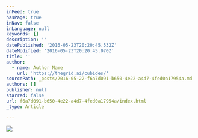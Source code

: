 ```yaml
---
inFeed: true
hasPage: true
inNav: false
inLanguage: null
keywords: []
description: ''
datePublished: '2016-05-23T20:20:45.532Z'
dateModified: '2016-05-23T20:20:45.070Z'
title: ''
author:
  - name: Author Name
    url: 'https://thegrid.ai/cubides/'
sourcePath: _posts/2016-05-22-f6a7d091-b650-4e22-a4d7-4fed0a17954a.md
authors: []
publisher: null
starred: false
url: f6a7d091-b650-4e22-a4d7-4fed0a17954a/index.html
_type: Article

---
```

![](https://the-grid-user-content.s3-us-west-2.amazonaws.com/18401f5d-0f4b-4876-bf9e-d3f0f081d854.gif)